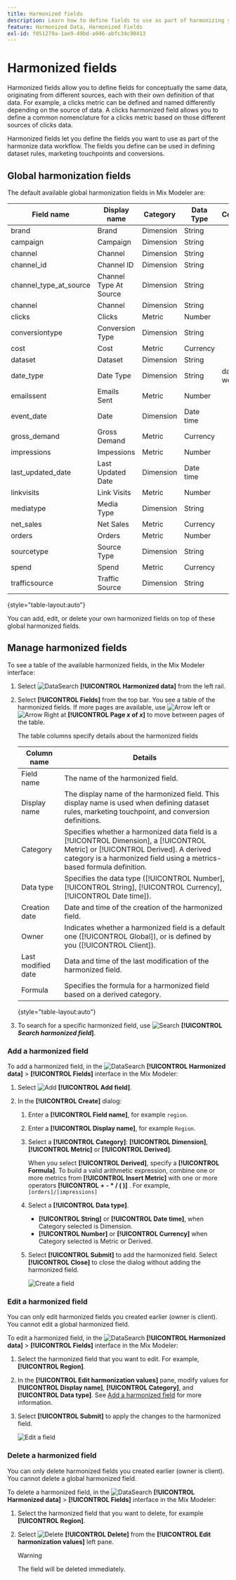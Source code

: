 ```yaml
---
title: Harmonized fields
description: Learn how to define fields to use as part of harmonizing your data in Mix Modeler.
feature: Harmonized Data, Harmonized Fields
exl-id: f051279a-1ae9-49bd-a946-abfc34c90413
---
```

# Harmonized fields

Harmonized fields allow you to define fields for conceptually the same data, originating from different sources, each with their own definition of that data. For example, a clicks metric can be defined and named differently depending on the source of data. A clicks harmonized field allows you to define a common nomenclature for a clicks metric based on those different sources of clicks data.

Harmonized fields let you define the fields you want to use as part of the harmonize data workflow. The fields you define can be used in defining dataset rules, marketing touchpoints and conversions.

## Global harmonization fields

The default available global harmonization fields in Mix Modeler are: 


| Field name             | Display name           | Category  | Data Type | Comment   |
| ---------------------- | ---------------------- | --------- | --------- | --------- |
| brand                  | Brand                  | Dimension | String    |           |
| campaign               | Campaign               | Dimension | String    |           |
| channel                | Channel                | Dimension | String    |           |
| channel_id             | Channel ID             | Dimension | String    |           |
| channel_type_at_source | Channel Type At Source | Dimension | String    |           |
| channel                | Channel                | Dimension | String    |           |
| clicks                 | Clicks                 | Metric    | Number    |           |
| conversiontype         | Conversion Type        | Dimension | String    |           |
| cost                   | Cost                   | Metric    | Currency  |           |
| dataset                | Dataset                | Dimension | String    |           |
| date_type              | Date Type              | Dimension | String    | day, week |
| emailssent             | Emails Sent            | Metric    | Number    |           |
| event_date             | Date                   | Dimension | Date time  |           |
| gross_demand           | Gross Demand           | Metric    | Currency  |           |
| impressions            | Impessions             | Metric    | Number    |           |
| last_updated_date      | Last Updated Date      | Dimension | Date time  |           |
| linkvisits             | Link Visits            | Metric    | Number    |           |
| mediatype              | Media Type             | Dimension | String    |           |
| net_sales              | Net Sales              | Metric    | Currency  |           |
| orders                 | Orders                 | Metric    | Number    |           |
| sourcetype             | Source Type            | Dimension | String    |           |
| spend                  | Spend                  | Metric    | Currency  |           |
| trafficsource          | Traffic Source        | Dimension | String    |           |

{style="table-layout:auto"}

You can add, edit, or delete your own harmonized fields on top of these global harmonized fields.

## Manage harmonized fields

To see a table of the available harmonized fields, in the Mix Modeler interface:

1. Select ![DataSearch](/help/assets//icons/DataCheck.svg) **[!UICONTROL Harmonized data]** from the left rail.
   
1. Select **[!UICONTROL Fields]** from the top bar. You see a table of the harmonized fields. If more pages are available, use ![Arrow left](/help/assets//icons/ChevronLeft.svg) or ![Arrow Right](/help/assets//icons/ChevronRight.svg) at **[!UICONTROL Page _x_ of _x_]** to move between pages of the table.

   The table columns specify details about the harmonized fields

   | Column name            | Details   |
   | ---------------------- | ----------|
   | Field name             | The name of the harmonized field.  |
   | Display name           | The display name of the harmonized field. This display name is used when defining dataset rules, marketing touchpoint, and conversion definitions.   |
   | Category               | Specifies whether a harmonized data field is a [!UICONTROL Dimension], a [!UICONTROL Metric] or [!UICONTROL Derived]. A derived category is a harmonized field using a metrics-based formula definition. |
   | Data type              | Specifies the data type ([!UICONTROL Number], [!UICONTROL String], [!UICONTROL Currency], [!UICONTROL Date time]).  |
   | Creation date      | Date and time of the creation of the harmonized field. |
   | Owner                  | Indicates whether a harmonized field is a default one ([!UICONTROL Global]), or is defined by you ([!UICONTROL Client]). |
   | Last modified date | Data and time of the last modification of the harmonized field. |
   | Formula                | Specifies the formula for a harmonized field based on a derived category. |

   {style="table-layout:auto"}

1. To search for a specific harmonized field, use ![Search](/help/assets//icons/Search.svg) **[!UICONTROL *Search harmonized field*]**.


### Add a harmonized field

To add a harmonized field, in the ![DataSearch](/help/assets//icons/DataCheck.svg) **[!UICONTROL Harmonized data]** > **[!UICONTROL Fields]** interface in the Mix Modeler:

1. Select ![Add](/help/assets//icons/AddCircle.svg) **[!UICONTROL Add field]**.

1. In the **[!UICONTROL Create]** dialog:

    1. Enter a **[!UICONTROL Field name]**, for example `region`.
    1. Enter a **[!UICONTROL Display name]**, for example `Region`.
    1. Select a **[!UICONTROL Category]**: **[!UICONTROL Dimension]**, **[!UICONTROL Metric]** or **[!UICONTROL Derived]**.

       When you select **[!UICONTROL Derived]**, specify a **[!UICONTROL Formula]**. To build a valid arithmetic expression, combine one or more metrics from **[!UICONTROL Insert Metric]** with one or more operators **[!UICONTROL + - * / ( )]** . For example, `[orders]/[impressions]`

    1. Select a **[!UICONTROL Data type]**.
       
       - **[!UICONTROL String]** or **[!UICONTROL Date time]**, when Category selected is Dimension.  
       - **[!UICONTROL Number]** or **[!UICONTROL Currency]** when Category selected is Metric or Derived.

    1. Select **[!UICONTROL Submit]** to add the harmonized field. Select **[!UICONTROL Close]** to close the dialog without adding the harmonized field.

       ![Create a field](/help/assets//create-field.png)


### Edit a harmonized field

You can only edit harmonized fields you created earlier (owner is client). You cannot edit a global harmonized field.

To edit a harmonized field, in the ![DataSearch](/help/assets//icons/DataCheck.svg) **[!UICONTROL Harmonized data]** > **[!UICONTROL Fields]** interface in the Mix Modeler:

1. Select the harmonized field that you want to edit. For example, **[!UICONTROL Region]**.

1. In the **[!UICONTROL Edit harmonization values]** pane, modify values for **[!UICONTROL Display name]**, **[!UICONTROL Category]**, and **[!UICONTROL Data type]**. See [Add a harmonized field](#add-a-harmonized-field) for more information.

1. Select **[!UICONTROL Submit]** to apply the changes to the harmonized field.

   ![Edit a field](/help/assets//edit-field.png)

### Delete a harmonized field

You can only delete harmonized fields you created earlier (owner is client). You cannot delete a global harmonized field.

To delete a harmonized field, in the ![DataSearch](/help/assets//icons/DataCheck.svg) **[!UICONTROL Harmonized data]** > **[!UICONTROL Fields]** interface in the Mix Modeler:

1. Select the harmonized field that you want to delete, for example **[!UICONTROL Region]**.

1. Select ![Delete](/help/assets//icons/Delete.svg) **[!UICONTROL Delete]** from the **[!UICONTROL Edit harmonization values]** left pane.

   >[!WARNING]
   >
   >   The field will be deleted immediately.

